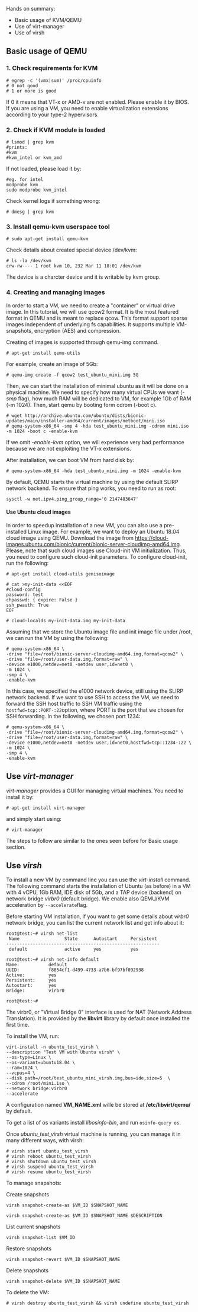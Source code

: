 Hands on summary:

* Basic usage of KVM/QEMU
* Use of virt-manager
* Use of virsh

## Basic usage of QEMU

### 1. Check requirements for KVM

```
# egrep -c '(vmx|svm)' /proc/cpuinfo
# 0 not good
# 1 or more is good
```

If 0 it means that VT-x or AMD-v are not enabled.
Please enable it by BIOS. If you are using a VM, you need to enable virtualization extensions according to your type-2 hypervisors.

### 2. Check if KVM module is loaded

```
# lsmod | grep kvm  
#prints:
#kvm
#kvm_intel or kvm_amd
```
If not loaded, please load it by:

```
#eg. for intel
modprobe kvm  
sudo modprobe kvm_intel
```

Check kernel logs if something wrong:

```
# dmesg | grep kvm
```

### 3. Install qemu-kvm userspace tool

```
# sudo apt-get install qemu-kvm
```

Check details about created special device /dev/kvm:

``` 
# ls -la /dev/kvm
crw-rw---- 1 root kvm 10, 232 Mar 11 18:01 /dev/kvm
```
The device is a charcter device and it is writable by kvm group.

### 4. Creating and managing images

In order to start a VM, we need to create a "container" or virtual drive image. In this tutorial, we will use qcow2 format. It is the most featured format in QEMU and is meant to replace qcow. This format support sparse images independent of underlying fs capabilities. It supports multiple VM-snapshots, encryption (AES) and compression. 

Creating of images is supported through qemu-img command.

```
# apt-get install qemu-utils
```


For example, create an image of 5Gb:

```
# qemu-img create -f qcow2 test_ubuntu_mini.img 5G
```

Then, we can start the installation of minimal ubuntu as it will be done on a physical machine. We need to specify
how many virtual CPUs we want (_-smp_ flag), how much RAM will be dedicated to VM, for example 1Gb of RAM (-m 1024). Then, start qemu by booting form cdrom (-boot c).

```
# wget http://archive.ubuntu.com/ubuntu/dists/bionic-updates/main/installer-amd64/current/images/netboot/mini.iso
# qemu-system-x86_64 -smp 4 -hda test_ubuntu_mini.img -cdrom mini.iso -m 1024 -boot c -enable-kvm
```
If we omit _-enable-kvm_ option, we will experience very bad performance because we are not exploiting the VT-x extensions.

After installation, we can boot VM from hard disk by:

```
# qemu-system-x86_64 -hda test_ubuntu_mini.img -m 1024 -enable-kvm
```
By default, QEMU starts the virtual machine by using the default SLIRP network backend. To ensure that ping works, you need to run as root:

```
sysctl -w net.ipv4.ping_group_range='0 2147483647'
```

#### Use Ubuntu cloud images

In order to speedup installation of a new VM, you can also use a pre-installed Linux image.
For example, we want to deploy an Ubuntu 18.04 cloud image using QEMU.
Download the image from https://cloud-images.ubuntu.com/bionic/current/bionic-server-cloudimg-amd64.img.
Please, note that such cloud images use Cloud-init VM initialization. Thus, you need to configure such cloud-init parameters.
To configure cloud-init, run the following:

```
# apt-get install cloud-utils genisoimage

# cat >my-init-data <<EOF
#cloud-config
password: test
chpasswd: { expire: False }
ssh_pwauth: True
EOF

# cloud-localds my-init-data.img my-init-data
```
Assuming that we store the Ubuntu image file and init image file under /root, we can run the VM by using the following:

```
# qemu-system-x86_64 \
-drive "file=/root/bionic-server-cloudimg-amd64.img,format=qcow2" \
-drive "file=/root/user-data.img,format=raw" \
-device e1000,netdev=net0 -netdev user,id=net0 \
-m 1024 \
-smp 4 \
-enable-kvm
```

In this case, we specified the e1000 network device, still using the SLIRP network backend. If we want to use SSH to access the VM, we need to forward the SSH host traffic to SSH VM traffic using the ``hostfwd=tcp::PORT-:22``option, where PORT is the port that we chosen for SSH forwarding. In the following, we chosen port 1234:

```
# qemu-system-x86_64 \
-drive "file=/root/bionic-server-cloudimg-amd64.img,format=qcow2" \
-drive "file=/root/user-data.img,format=raw" \
-device e1000,netdev=net0 -netdev user,id=net0,hostfwd=tcp::1234-:22 \
-m 1024 \
-smp 4 \
-enable-kvm
```

## Use _virt-manager_

_virt-manager_ provides a GUI for managing virtual machines. You need to install it by:

```
# apt-get install virt-manager
```
and simply start using:

```
# virt-manager
```
The steps to follow are similar to the ones seen before for Basic usage section.

## Use _virsh_

To install a new VM by command line you can use the _virt-install_ command. The following command starts the installation of Ubuntu (as before) in a VM with 4 vCPU, 1Gb RAM, IDE disk of 5Gb, and a TAP device (backend) on network bridge _virbr0_ (default bridge). We enable also QEMU/KVM acceleration by ``--accelerate``flag.

Before starting VM installation, if you want to get some details about _virbr0_ network bridge, you can list the current network list and get info about it:
```
root@test:~# virsh net-list
 Name                 State      Autostart     Persistent
----------------------------------------------------------
 default              active     yes           yes

root@test:~# virsh net-info default
Name:           default
UUID:           f8854cf1-d499-4733-a7b6-bf97bf092938
Active:         yes
Persistent:     yes
Autostart:      yes
Bridge:         virbr0

root@test:~#
```
The virbr0, or "Virtual Bridge 0" interface is used for NAT (Network Address Translation). It is provided by the **libvirt** library by default once installed the first time.


To install the VM, run:

```
virt-install -n ubuntu_test_virsh \
--description "Test VM with Ubuntu virsh" \
--os-type=Linux \
--os-variant=ubuntu18.04 \
--ram=1024 \
--vcpus=4 \
--disk path=/root/test_ubuntu_mini_virsh.img,bus=ide,size=5  \
--cdrom /root/mini.iso \
--network bridge:virbr0
--accelerate	
```

A configuration named __VM_NAME.xml__ wille be stored at __/etc/libvirt/qemu/__ by default.

To get a list of os variants install _libosinfo-bin_, and run ``osinfo-query os``.

Once _ubuntu_test_virsh_ virtual machine is running, you can manage it in many different ways, with virsh:

```
# virsh start ubuntu_test_virsh
# virsh reboot ubuntu_test_virsh
# virsh shutdown ubuntu_test_virsh
# virsh suspend ubuntu_test_virsh
# virsh resume ubuntu_test_virsh
```

To manage snapshots:

Create snapshots
```
virsh snapshot-create-as $VM_ID $SNAPSHOT_NAME
```
```
virsh snapshot-create-as $VM_ID $SNAPSHOT_NAME $DESCRIPTION
```
List current snapshots
```
virsh snapshot-list $VM_ID
```
Restore snapshots
```
virsh snapshot-revert $VM_ID $SNAPSHOT_NAME
```
Delete snapshots
```
virsh snapshot-delete $VM_ID $SNAPSHOT_NAME
```


To delete the VM:
```
# virsh destroy ubuntu_test_virsh && virsh undefine ubuntu_test_virsh
```






